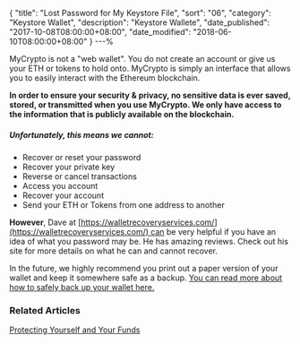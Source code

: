 {
 "title": "Lost Password for My Keystore File",
 "sort": "06",
 "category": "Keystore Wallet",
 "description": "Keystore Wallete",
 "date_published": "2017-10-08T08:00:00+08:00",
 "date_modified": "2018-06-10T08:00:00+08:00"
}
---%


MyCrypto is not a "web wallet". You do not create an account or give us your ETH or tokens to hold onto. MyCrypto is simply an interface that allows you to easily interact with the Ethereum blockchain.

**In order to ensure your security & privacy, no sensitive data is ever saved, stored, or transmitted when you use MyCrypto. We only have access to the information that is publicly available on the blockchain.**

##### Unfortunately, this means we cannot:

*   Recover or reset your password
*   Recover your private key
*   Reverse or cancel transactions
*   Access you account
*   Recover your account
*   Send your ETH or Tokens from one address to another

**However**, Dave at [https://walletrecoveryservices.com/](https://walletrecoveryservices.com/) can be very helpful if you have an idea of what you password may be. He has amazing reviews. Check out his site for more details on what he can and cannot recover.

In the future, we highly recommend you print out a paper version of your wallet and keep it somewhere safe as a backup. [You can read more about how to safely back up your wallet here.](https://support.mycrypto.com/getting-started/backing-up-your-new-wallet.html)

### Related Articles

[Protecting Yourself and Your Funds](https://support.mycrypto.com/security/securing-your-ethereum.html)

